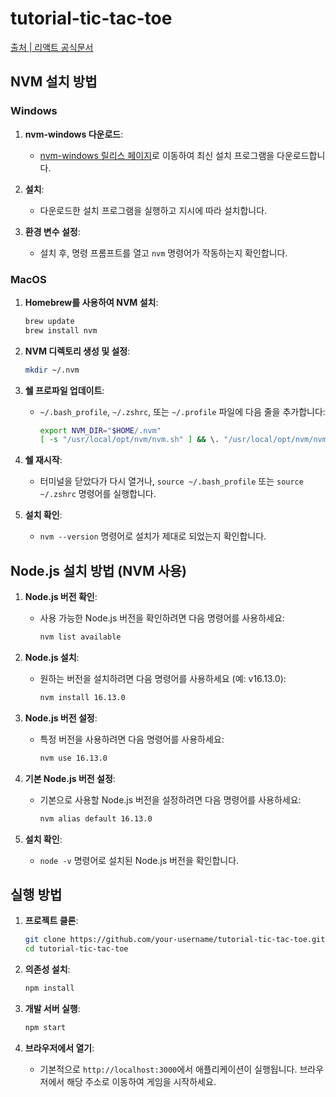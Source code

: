 # tutorial-tic-tac-toe

[출처 | 리액트 공식문서](https://ko.react.dev/learn/tutorial-tic-tac-toe)

## NVM 설치 방법

### Windows

1. **nvm-windows 다운로드**:

   - [nvm-windows 릴리스 페이지](https://github.com/coreybutler/nvm-windows/releases)로 이동하여 최신 설치 프로그램을 다운로드합니다.

2. **설치**:

   - 다운로드한 설치 프로그램을 실행하고 지시에 따라 설치합니다.

3. **환경 변수 설정**:
   - 설치 후, 명령 프롬프트를 열고 `nvm` 명령어가 작동하는지 확인합니다.

### MacOS

1. **Homebrew를 사용하여 NVM 설치**:

   ```bash
   brew update
   brew install nvm
   ```

2. **NVM 디렉토리 생성 및 설정**:

   ```bash
   mkdir ~/.nvm
   ```

3. **쉘 프로파일 업데이트**:

   - `~/.bash_profile`, `~/.zshrc`, 또는 `~/.profile` 파일에 다음 줄을 추가합니다:

     ```bash
     export NVM_DIR="$HOME/.nvm"
     [ -s "/usr/local/opt/nvm/nvm.sh" ] && \. "/usr/local/opt/nvm/nvm.sh"  # This loads nvm
     ```

4. **쉘 재시작**:

   - 터미널을 닫았다가 다시 열거나, `source ~/.bash_profile` 또는 `source ~/.zshrc` 명령어를 실행합니다.

5. **설치 확인**:
   - `nvm --version` 명령어로 설치가 제대로 되었는지 확인합니다.

## Node.js 설치 방법 (NVM 사용)

1. **Node.js 버전 확인**:

   - 사용 가능한 Node.js 버전을 확인하려면 다음 명령어를 사용하세요:

     ```bash
     nvm list available
     ```

2. **Node.js 설치**:

   - 원하는 버전을 설치하려면 다음 명령어를 사용하세요 (예: v16.13.0):

     ```bash
     nvm install 16.13.0
     ```

3. **Node.js 버전 설정**:

   - 특정 버전을 사용하려면 다음 명령어를 사용하세요:

     ```bash
     nvm use 16.13.0
     ```

4. **기본 Node.js 버전 설정**:

   - 기본으로 사용할 Node.js 버전을 설정하려면 다음 명령어를 사용하세요:

     ```bash
     nvm alias default 16.13.0
     ```

5. **설치 확인**:
   - `node -v` 명령어로 설치된 Node.js 버전을 확인합니다.

## 실행 방법

1. **프로젝트 클론**:

   ```bash
   git clone https://github.com/your-username/tutorial-tic-tac-toe.git
   cd tutorial-tic-tac-toe
   ```

2. **의존성 설치**:

   ```bash
   npm install
   ```

3. **개발 서버 실행**:

   ```bash
   npm start
   ```

4. **브라우저에서 열기**:
   - 기본적으로 `http://localhost:3000`에서 애플리케이션이 실행됩니다. 브라우저에서 해당 주소로 이동하여 게임을 시작하세요.
